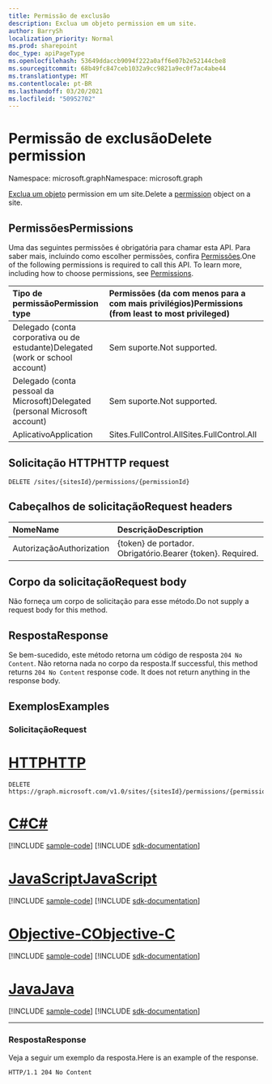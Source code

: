 ```yaml
---
title: Permissão de exclusão
description: Exclua um objeto permission em um site.
author: BarrySh
localization_priority: Normal
ms.prod: sharepoint
doc_type: apiPageType
ms.openlocfilehash: 53649ddaccb9094f222a0aff6e07b2e52144cbe8
ms.sourcegitcommit: 68b49fc847ceb1032a9cc9821a9ec0f7ac4abe44
ms.translationtype: MT
ms.contentlocale: pt-BR
ms.lasthandoff: 03/20/2021
ms.locfileid: "50952702"
---
```

# <a name="delete-permission"></a><span data-ttu-id="7a650-103">Permissão de exclusão</span><span class="sxs-lookup"><span data-stu-id="7a650-103">Delete permission</span></span>
<span data-ttu-id="7a650-104">Namespace: microsoft.graph</span><span class="sxs-lookup"><span data-stu-id="7a650-104">Namespace: microsoft.graph</span></span>

<span data-ttu-id="7a650-105">[Exclua um objeto](../resources/permission.md) permission em um site.</span><span class="sxs-lookup"><span data-stu-id="7a650-105">Delete a [permission](../resources/permission.md) object on a site.</span></span>

## <a name="permissions"></a><span data-ttu-id="7a650-106">Permissões</span><span class="sxs-lookup"><span data-stu-id="7a650-106">Permissions</span></span>
<span data-ttu-id="7a650-p101">Uma das seguintes permissões é obrigatória para chamar esta API. Para saber mais, incluindo como escolher permissões, confira [Permissões](/graph/permissions-reference).</span><span class="sxs-lookup"><span data-stu-id="7a650-p101">One of the following permissions is required to call this API. To learn more, including how to choose permissions, see [Permissions](/graph/permissions-reference).</span></span>

|<span data-ttu-id="7a650-109">Tipo de permissão</span><span class="sxs-lookup"><span data-stu-id="7a650-109">Permission type</span></span>                        | <span data-ttu-id="7a650-110">Permissões (da com menos para a com mais privilégios)</span><span class="sxs-lookup"><span data-stu-id="7a650-110">Permissions (from least to most privileged)</span></span>
|:--------------------------------------|:-------------------------------------
|<span data-ttu-id="7a650-111">Delegado (conta corporativa ou de estudante)</span><span class="sxs-lookup"><span data-stu-id="7a650-111">Delegated (work or school account)</span></span>     | <span data-ttu-id="7a650-112">Sem suporte.</span><span class="sxs-lookup"><span data-stu-id="7a650-112">Not supported.</span></span>
|<span data-ttu-id="7a650-113">Delegado (conta pessoal da Microsoft)</span><span class="sxs-lookup"><span data-stu-id="7a650-113">Delegated (personal Microsoft account)</span></span> | <span data-ttu-id="7a650-114">Sem suporte.</span><span class="sxs-lookup"><span data-stu-id="7a650-114">Not supported.</span></span>
|<span data-ttu-id="7a650-115">Aplicativo</span><span class="sxs-lookup"><span data-stu-id="7a650-115">Application</span></span>                            | <span data-ttu-id="7a650-116">Sites.FullControl.All</span><span class="sxs-lookup"><span data-stu-id="7a650-116">Sites.FullControl.All</span></span>

## <a name="http-request"></a><span data-ttu-id="7a650-117">Solicitação HTTP</span><span class="sxs-lookup"><span data-stu-id="7a650-117">HTTP request</span></span>

<!-- {
  "blockType": "ignored"
}
-->
``` http
DELETE /sites/{sitesId}/permissions/{permissionId}
```

## <a name="request-headers"></a><span data-ttu-id="7a650-118">Cabeçalhos de solicitação</span><span class="sxs-lookup"><span data-stu-id="7a650-118">Request headers</span></span>
|<span data-ttu-id="7a650-119">Nome</span><span class="sxs-lookup"><span data-stu-id="7a650-119">Name</span></span>|<span data-ttu-id="7a650-120">Descrição</span><span class="sxs-lookup"><span data-stu-id="7a650-120">Description</span></span>|
|:---|:---|
|<span data-ttu-id="7a650-121">Autorização</span><span class="sxs-lookup"><span data-stu-id="7a650-121">Authorization</span></span>|<span data-ttu-id="7a650-p102">{token} de portador. Obrigatório.</span><span class="sxs-lookup"><span data-stu-id="7a650-p102">Bearer {token}. Required.</span></span>|

## <a name="request-body"></a><span data-ttu-id="7a650-124">Corpo da solicitação</span><span class="sxs-lookup"><span data-stu-id="7a650-124">Request body</span></span>
<span data-ttu-id="7a650-125">Não forneça um corpo de solicitação para esse método.</span><span class="sxs-lookup"><span data-stu-id="7a650-125">Do not supply a request body for this method.</span></span>

## <a name="response"></a><span data-ttu-id="7a650-126">Resposta</span><span class="sxs-lookup"><span data-stu-id="7a650-126">Response</span></span>

<span data-ttu-id="7a650-p103">Se bem-sucedido, este método retorna um código de resposta `204 No Content`. Não retorna nada no corpo da resposta.</span><span class="sxs-lookup"><span data-stu-id="7a650-p103">If successful, this method returns `204 No Content` response code. It does not return anything in the response body.</span></span>

## <a name="examples"></a><span data-ttu-id="7a650-129">Exemplos</span><span class="sxs-lookup"><span data-stu-id="7a650-129">Examples</span></span>

### <a name="request"></a><span data-ttu-id="7a650-130">Solicitação</span><span class="sxs-lookup"><span data-stu-id="7a650-130">Request</span></span>

# <a name="http"></a>[<span data-ttu-id="7a650-131">HTTP</span><span class="sxs-lookup"><span data-stu-id="7a650-131">HTTP</span></span>](#tab/http)
<!-- {
  "blockType": "request",
  "name": "delete_permission_2"
}
-->
``` http
DELETE https://graph.microsoft.com/v1.0/sites/{sitesId}/permissions/{permissionId}
```
# <a name="c"></a>[<span data-ttu-id="7a650-132">C#</span><span class="sxs-lookup"><span data-stu-id="7a650-132">C#</span></span>](#tab/csharp)
[!INCLUDE [sample-code](../includes/snippets/csharp/delete-permission-2-csharp-snippets.md)]
[!INCLUDE [sdk-documentation](../includes/snippets/snippets-sdk-documentation-link.md)]

# <a name="javascript"></a>[<span data-ttu-id="7a650-133">JavaScript</span><span class="sxs-lookup"><span data-stu-id="7a650-133">JavaScript</span></span>](#tab/javascript)
[!INCLUDE [sample-code](../includes/snippets/javascript/delete-permission-2-javascript-snippets.md)]
[!INCLUDE [sdk-documentation](../includes/snippets/snippets-sdk-documentation-link.md)]

# <a name="objective-c"></a>[<span data-ttu-id="7a650-134">Objective-C</span><span class="sxs-lookup"><span data-stu-id="7a650-134">Objective-C</span></span>](#tab/objc)
[!INCLUDE [sample-code](../includes/snippets/objc/delete-permission-2-objc-snippets.md)]
[!INCLUDE [sdk-documentation](../includes/snippets/snippets-sdk-documentation-link.md)]

# <a name="java"></a>[<span data-ttu-id="7a650-135">Java</span><span class="sxs-lookup"><span data-stu-id="7a650-135">Java</span></span>](#tab/java)
[!INCLUDE [sample-code](../includes/snippets/java/delete-permission-2-java-snippets.md)]
[!INCLUDE [sdk-documentation](../includes/snippets/snippets-sdk-documentation-link.md)]

---



### <a name="response"></a><span data-ttu-id="7a650-136">Resposta</span><span class="sxs-lookup"><span data-stu-id="7a650-136">Response</span></span>
<span data-ttu-id="7a650-137">Veja a seguir um exemplo da resposta.</span><span class="sxs-lookup"><span data-stu-id="7a650-137">Here is an example of the response.</span></span> 
<!-- {
  "blockType": "response",
  "truncated": true
} -->

```http
HTTP/1.1 204 No Content
```

<!-- {
  "type": "#page.annotation",
  "section": "documentation",
  "tocPath": "Sites/Permissions/Delete site permission"
} -->
